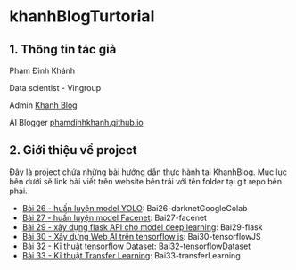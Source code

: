 # khanhBlogTurtorial

## 1. Thông tin tác giả

Phạm Đình Khánh

Data scientist - Vingroup

Admin [Khanh Blog](https://www.facebook.com/TowardDataScience/)

AI Blogger [phamdinhkhanh.github.io](https://phamdinhkhanh.github.io/home)

## 2. Giới thiệu về project 

Đây là project chứa những bài hướng dẫn thực hành tại KhanhBlog. Mục lục bên dưới sẽ link bài viết trên website bên trái với tên folder tại git repo bên phải.

* [Bài 26 - huấn luyện model YOLO](https://phamdinhkhanh.github.io/2020/03/10/DarknetGoogleColab.html): Bai26-darknetGoogleColab
* [Bài 27 - huấn luyện model Facenet](https://phamdinhkhanh.github.io/2020/03/12/faceNetAlgorithm.html): Bai27-facenet
* [Bài 29 - xây dựng flask API cho model deep learning](https://phamdinhkhanh.github.io/2020/03/23/FlaskRestAPI.html): Bai29-flask
* [Bài 30 - Xây dựng Web AI trên tensorflow js](https://phamdinhkhanh.github.io/2020/03/28/deployTensorflowJS.html): Bai30-tensorflowJS
* [Bài 32 - Kĩ thuật tensorflow Dataset](https://phamdinhkhanh.github.io/2020/04/09/TensorflowDataset.html): Bai32-tensorflowDataset
* [Bài 33 - Kĩ thuật Transfer Learning](https://phamdinhkhanh.github.io/2020/04/15/TransferLearning.html): Bai33-transferLearning
